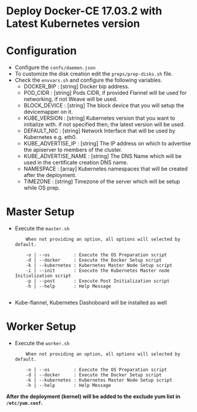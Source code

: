 # Deploy Docker-CE 17.03.2 with Latest Kubernetes version

# Configuration
- Configure the `confs/daemon.json`
- To customize the disk creation edit the `preps/prep-disks.sh` file.
- Check the `envvars.sh` and configure the following variables.
	 - DOCKER_BIP          : [string] Docker bip address.
     - POD_CIDR            : [string] Pods CIDR, if provided Flannel will be used for networking, if not Weave will be used.
	 - BLOCK_DEVICE        : [string] The block device that you will setup the devicemapper on it.
	 - KUBE_VERSION        : [string] Kubernetes version that you want to initialize with. if not specified then, the latest version will be used.
     - DEFAULT_NIC         : [string] Network Interface that will be used by Kubernetes e.g. eth0.
	 - KUBE_ADVERTISE_IP   : [string] The IP address on which to advertise the apiserver to members of the cluster.
     - KUBE_ADVERTISE_NAME : [string] The DNS Name which will be used in the certificate creation DNS name.
 	 - NAMESPACE           : [array] Kubernetes namespaces that will be created after the deployment.
 	 - TIMEZONE            : [string] Timezone of the server which will be setup while OS prep.

# Master Setup
- Execute the `master.sh`

    ```
        When not providing an option, all options will selected by default.

        -o | --os         : Execute the OS Preparation script
        -d | --docker     : Execute the Docker Setup script
        -k | --kubernetes : Kubernetes Master Node Setup script
        -i | --init       : Execute the Kubernetes Master node Initialization script
        -p | --post       : Execute Post Initialization script
        -h | --help       : Help Message
        
    ``` 
- Kube-flannel, Kubernetes Dashoboard will be installed as well

# Worker Setup
- Execute the `worker.sh`

    ```
        When not providing an option, all options will selected by default.

        -o | --os         : Execute the OS Preparation script
        -d | --docker     : Execute the Docker Setup script
        -k | --kubernetes : Kubernetes Master Node Setup script
        -h | --help       : Help Message

    ``` 
**After the deployment (kernel) will be added to the exclude yum list in `/etc/yum.conf`.**
